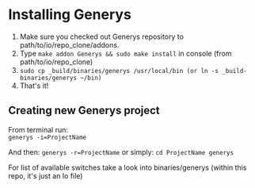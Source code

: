 Installing Generys
==================
 1. Make sure you checked out Generys repository to path/to/io/repo_clone/addons.
 2. Type `make addon Generys && sudo make install` in console (from path/to/io/repo_clone)
 3. `sudo cp _build/binaries/generys /usr/local/bin (or ln -s _build-binaries/generys ~/bin)`
 4. That's it!
 
Creating new Generys project
----------------------------
From terminal run:  
`generys -i=ProjectName`

And then:
`generys -r=ProjectName`
or simply:
`cd ProjectName
generys`

For list of available switches take a look into binaries/generys (within this repo, it's just an Io file)